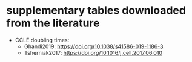 # supplementary tables downloaded from the literature

- CCLE doubling times:
    - Ghandi2019: https://doi.org/10.1038/s41586-019-1186-3
    - Tsherniak2017: https://doi.org/10.1016/j.cell.2017.06.010
